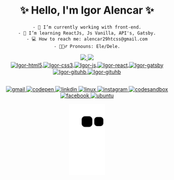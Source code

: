 <h1 align="center">✨ Hello, I'm Igor Alencar ✨</h1>  
<div align="center">
    
    - 🤖 I’m currently working with front-end.
    - 🧠 I’m learning ReactJs, Js Vanilla, API's, Gatsby.
    - 💻 How to reach me: alencar29htcss@gmail.com
    - 🙋🏻‍♂️ Pronouns: Ele/Dele.
      
</div>
<div align="center">
  <a href="https://github.com/Al3ncar">
  <img src="https://github-readme-stats.vercel.app/api?username=Al3ncar&show_icons=true&theme=github_dark&include_all_commits=true&count_private=true"  height="150em">
  <img height="150em" src="https://github-readme-stats.vercel.app/api/top-langs/?username=Al3ncar&layout=compact&langs_count=18&theme=github_dark"/> 
</div>


<div align="center">
    <img align="center" alt="Igor-html5" height="40" width="40" src="https://cdn.jsdelivr.net/gh/devicons/devicon/icons/html5/html5-plain.svg"/>
    <img align="center" alt="Igor-css3" height="40" width="40" src="https://cdn.jsdelivr.net/gh/devicons/devicon/icons/css3/css3-plain.svg"/>
    <img align="center" alt="Igor-js" height="40" width="40" src="https://cdn.jsdelivr.net/gh/devicons/devicon/icons/javascript/javascript-plain.svg"/>
    <img align="center" alt="Igor-react" height="40" width="40" src="https://cdn.jsdelivr.net/gh/devicons/devicon/icons/react/react-original.svg"/>
    <img align="center" alt="Igor-gatsby" height="40" width="40" src="https://cdn.jsdelivr.net/gh/devicons/devicon/icons/gatsby/gatsby-original.svg"/>
    <img align="center" alt="Igor-gituhb" height="40" width="40" src="https://cdn.jsdelivr.net/gh/devicons/devicon/icons/github/github-original.svg"/>
    <img align="center" alt="Igor-gituhb" height="40" width="40" src="https://cdn.jsdelivr.net/gh/devicons/devicon/icons/git/git-original.svg" />
</div>
  
##

<div align="center"> 
  <a href="" target="_blank">
    <img src="https://img.shields.io/badge/Gmail-D14836?style=for-the-badge&logo=gmail&logoColor=white" alt="gmail">
  </a>
  <a href="https://codepen.io/Bastos-Alencar" target="_blank">
    <img src="https://img.shields.io/badge/Codepen-000000?style=for-the-badge&logo=codepen&logoColor=white" alt="codepen">
  </a>
  <a href="" target="_blank">
    <img src="https://img.shields.io/badge/LinkedIn-0077B5?style=for-the-badge&logo=linkedin&logoColor=white" alt="linkdin">
  </a>
  <a href="" target="_blank">
    <img src="https://img.shields.io/badge/Linux-FCC624?style=for-the-badge&logo=linux&logoColor=black" alt="linux">
  </a>
  <a href="https://www.instagram.com/alb.zl_03/" target="_blank">
    <img src="https://img.shields.io/badge/Instagram-E4405F?style=for-the-badge&logo=instagram&logoColor=white" alt="instagram">
  </a>
  <a href="https://codesandbox.io/u/alencar29htcss" target="_blank">
    <img src="https://img.shields.io/badge/Codesandbox-000000?style=for-the-badge&logo=CodeSandbox&logoColor=white" alt="codesandbox">
  </a>
  <a href="https://www.facebook.com/profile.php?id=1000096400" target="_blank">
    <img src="https://img.shields.io/badge/Facebook-1877F2?style=for-the-badge&logo=facebook&logoColor=white" alt="facebook">
  </a>
  <a href="" target="_blank">
    <img src="https://img.shields.io/badge/Ubuntu-E95420?style=for-the-badge&logo=ubuntu&logoColor=white" alt="ubuntu">
  </a>

   ![Snake animation](https://github.com/Al3ncar/Al3ncar/blob/output/github-contribution-grid-snake.svg)
  
</div>
  
  
